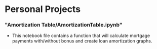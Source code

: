 # Personal Projects

### "Amortization Table/AmortizationTable.ipynb"
- This notebook file contains a function that will calculate mortgage payments with/without bonus and create loan amortization graphs.
